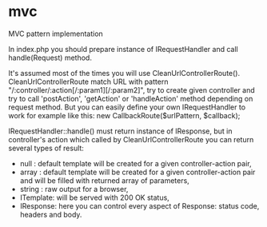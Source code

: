 mvc
===

MVC pattern implementation

In index.php you should prepare instance of IRequestHandler and call handle(Request) method.

It's assumed most of the times you will use CleanUrlControllerRoute(). CleanUrlControllerRoute
match URL with pattern "/:controller/:action[/:param1][/:param2]", try to create given
controller and try to call 'postAction', 'getAction' or 'handleAction' method depending on
request method. But you can easily define your own IRequestHandler to work for example
like this:
 new CallbackRoute($urlPattern, $callback);

IRequestHandler::handle() must return instance of IResponse, but in controller's action
which called by CleanUrlControllerRoute you can return several types of result:
 - null     : default template will be created for a given controller-action pair,
 - array    : default template will be created for a given controller-action pair and
              will be filled with returned array of parameters,
 - string   : raw output for a browser,
 - ITemplate: will be served with 200 OK status,
 - IResponse: here you can control every aspect of Response: status code, headers
              and body.
